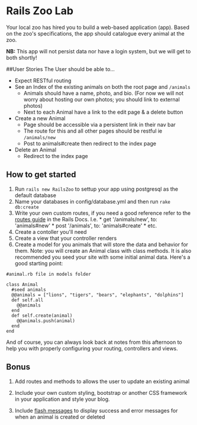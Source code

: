# Rails Zoo Lab

Your local zoo has hired you to build a web-based application (app). Based on the zoo's specifications, the app should catalogue every animal at the zoo. 

**NB:** This app will not persist data nor have a login system, but we will get to both shortly!

##User Stories
The User should be able to...

* Expect RESTful routing
* See an Index of the existing animals on both the root page and `/animals`
	* Animals should have a name, photo, and bio. (For now we will not worry about hosting our own photos; you should link to external photos)
	* Next to each Animal have a link to the edit page & a delete button
* Create a new Animal
	* Page should be accessible via a persistent link in their nav bar
	* The route for this and all other pages should be restful ie `/animals/new`
	* Post to animals#create then redirect to the index page
* Delete an Animal
  * Redirect to the index page


## How to get started

1. Run `rails new RailsZoo` to settup your app using postgresql as the default database
2. Name your databases in config/database.yml and then run `rake db:create`
3. Write your own custom routes, if you need a good reference refer to the [routes guide](http://guides.rubyonrails.org/routing.html#crud-verbs-and-actions) in the Rails Docs. I.e.
		* get '/animals/new', to: 'animals#new'
		* post '/animals', to: 'animals#create'
		* etc.
4. Create a contoller you'll need
5. Create a view that your controller renders
6. Create a model for you animals that will store the data and behavior for them. Note: you will create an Animal class with class methods. It is also recommended you seed your site with some initial animal data. Here's a good starting point:

```
#animal.rb file in models folder

class Animal
  #seed animals
  @@animals = ["lions", "tigers", "bears", "elephants", "dolphins"]
  def self.all
    @@animals
  end
  def self.create(animal)
    @@animals.push(animal)
  end
end

```


And of course, you can always look back at notes from this afternoon to help you with properly configuring your routing, controllers and views.


## Bonus

1. Add routes and methods to allows the user to update an existing animal

2. Include your own custom styling, bootstrap or another CSS framework in your application and style your blog.

3. Include [flash messages](http://guides.rubyonrails.org/action_controller_overview.html#the-flash) to display success and error messages for when an animal is created or deleted



